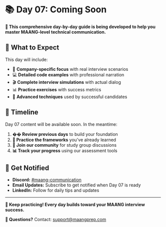 # 📚 Day 07: Coming Soon

**🚀 This comprehensive day-by-day guide is being developed to help you master MAANG-level technical communication.**

## 🎯 What to Expect

This day will include:
- 🏢 **Company-specific focus** with real interview scenarios
- 💻 **Detailed code examples** with professional narration
- 🎬 **Complete interview simulations** with actual dialog
- 📊 **Practice exercises** with success metrics
- 🚀 **Advanced techniques** used by successful candidates

## 📅 Timeline

Day 07 content will be available soon. In the meantime:

1. **�� Review previous days** to build your foundation
2. **🎯 Practice the frameworks** you've already learned  
3. **💬 Join our community** for study group discussions
4. **📊 Track your progress** using our assessment tools

## 🤝 Get Notified

- **Discord:** [#maang-communication](https://discord.gg/maangprep)
- **Email Updates:** Subscribe to get notified when Day 07 is ready
- **LinkedIn:** Follow for daily tips and updates

---

**🎉 Keep practicing! Every day builds toward your MAANG interview success.**

**📧 Questions?** Contact: support@maangprep.com
